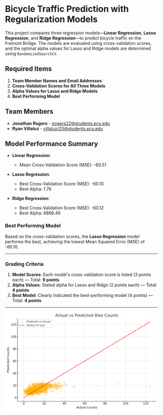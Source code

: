 # Bicycle Traffic Prediction with Regularization Models

This project compares three regression models—**Linear Regression**, **Lasso Regression**, and **Ridge Regression**—to predict bicycle traffic on the Fremont Bridge. The models are evaluated using cross-validation scores, and the optimal alpha values for Lasso and Ridge models are determined using `RandomizedSearchCV`.

## Required Items
1. **Team Member Names and Email Addresses**
2. **Cross-Validation Scores for All Three Models**
3. **Alpha Values for Lasso and Ridge Models**
4. **Best Performing Model**

## Team Members
- **Jonathan Rogers** - jrogers22@students.ecu.edu
- **Ryan Villaluz** - villaluzr20@students.ecu.edu

## Model Performance Summary

- **Linear Regression**:
  - Mean Cross-Validation Score (MSE): -60.51

- **Lasso Regression**:
  - Best Cross-Validation Score (MSE): -60.10
  - Best Alpha: 1.76

- **Ridge Regression**:
  - Best Cross-Validation Score (MSE): -60.12
  - Best Alpha: 6866.49

### Best Performing Model
Based on the cross-validation scores, the **Lasso Regression** model performs the best, achieving the lowest Mean Squared Error (MSE) of -60.10.

---

### Grading Criteria
1. **Model Scores**: Each model's cross-validation score is listed (3 points each) — Total: **9 points**
2. **Alpha Values**: Stated alpha for Lasso and Ridge (2 points each) — Total: **4 points**
3. **Best Model**: Clearly indicated the best-performing model (4 points) — Total: **4 points**

---

![output](bike_counts_summary.png)
